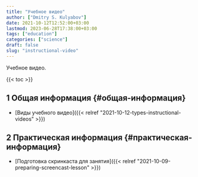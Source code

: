 ```yaml
---
title: "Учебное видео"
author: ["Dmitry S. Kulyabov"]
date: 2021-10-12T12:52:00+03:00
lastmod: 2023-06-28T17:38:00+03:00
tags: ["education"]
categories: ["science"]
draft: false
slug: "instructional-video"
---
```


Учебное видео.

<!--more-->

{{< toc >}}


## <span class="section-num">1</span> Общая информация {#общая-информация}

-   [Виды учебного видео]({{< relref "2021-10-12-types-instructional-videos" >}})


## <span class="section-num">2</span> Практическая информация {#практическая-информация}

-   [Подготовка скринкаста для занятия]({{< relref "2021-10-09-preparing-screencast-lesson" >}})
